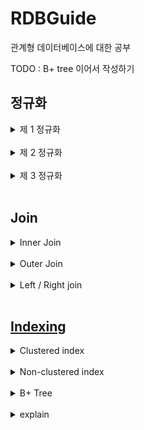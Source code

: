 # RDBGuide
관계형 데이터베이스에 대한 공부

TODO : B+ tree 이어서 작성하기
## 정규화
  <details>
  <summary>
  제 1 정규화
  </summary>
  <br>

  * Atomic columns 
  * 한개의 컬럼에 1개의 값만 들어가야 한다.
  * 컬럼을 더 만들어 넣는다.
  </details>
  <br>

  <details>
  <summary>
  제 2 정규화
  </summary>
  <br>

  * No partial dependencies
  * 부분 종속성이 없어야 한다.
  * 테이블의 특정 부분들이 집합이 되어 PK에 의존하면 안된다.
  * 집합을 따로 테이블을 만들어 넣는다.
  </details>
  <br>

  <details>
  <summary>
  제 3 정규화
  </summary>
  <br>
  
  * No transitive dependencies
  * 이행 종속성이 없어야 한다.
  * 테이블의 특정 부분들이 내부 컬럼값에 의존하면 안된다.
  * 의존 부분들을 따로 테이블을 만들어 넣는다.
  </details>
  <br>

## Join
  <details>
  <summary>
  Inner Join
  </summary>
  <br>

  * 내부 조인은 조인되는 컬럼의 짝이 없을 경우 제외된다.
  * 소개팅과도 같다. 짝이 없으면? 나가리... 나는 인싸 조인이라고 부른다.
  * ![](img/inner_join.PNG)
  * SELECT * FROM table_a JOIN table_b ON a.id = b.a_id;
  </details>
  <br>

  <details>
  <summary>
  Outer Join
  </summary>
  <br>
  
  * 외부 조인은 조인되는 컬럼의 짝이 없어도 모두 포함된다.
  * Join 되는 컬럼이 겹치지 않는다면 null 로 들어간다.   
    ![](img/outer_join.PNG)   
  * SELECT * FROM table_a LEFT OUTER JOIN table_b ON a.id = b.a_id   
    UNION   
    SELECT * FROM table_a RIGHT OUTER JOIN table_b ON a.id = b.a_id;
  </details>
  <br>

  <details>
  <summary>
  Left / Right join
  </summary>
  <br>
  
  ![](img/left_right_join.PNG)
  left / right join 은 해당 조인이 포함시킬 부분집합을 예기합니다.

  Left inner join 이라는 개념은 없습니다.   
  심지어 left outer join 이라는 개념은 이미 left join 안에 내포되어 있습니다.   

  위 그림의 Table A 안의 모든 부분들을 포함해야 한다는 조건 자체가 outer 의 개념에 해당되기 때문입니다. 
      
  </details>
  <br>
    
## [Indexing](https://www.youtube.com/watch?v=HubezKbFL7E)
  <details>
  <summary>
  Clustered index
  </summary>
  <br>

  테이블이 생성될 때 pk 를 기준으로 나열된 Balanced+ Tree 가 생깁니다.   
  이 B+ Tree 를 사용하는 index 가 Clustered index 이라고 합니다.   

  ![](img/clustered_index.PNG)   

  여기에서 leaf node 들은 모두 data Rows 라고 나오는데 이는 Data 의 정보를 I/O 할 위치정보를 담고 있습니다.   

  ![](img/clustered_index2.PNG)   

  다음은 WHERE id = 1120 가 Clustered index B+ tree 를 타는 과정입니다.   

  </details>
  <br>  

  <details>
  <summary>
  Non-clustered index
  </summary>
  <br>
  
  PK 가 아닌 다른 컬럼에 인덱싱을 하신다면 이는 모두 Non-clustered index 에 해당됩니다.      
  이 인덱스의 동작 원리는 B+ tree 이며 해당 인덱스의 값을 바탕으로 정렬됩니다.   

  ![](img/non_clustered_index.png)   

  Row Locators 이라고 나온 값들은 실제 데이터의 PK 값을 저장하고 있습니다.   
  그래서 Non-clustered index 를 통과하고 그 이후에 Clustered index 를 통과하게 됩니다.   
  </details>
  <br>

  <details>
  <summary>
  B+ Tree
  </summary>
  <br>

  B+ Tree 는 leaf node 들이 doubly linked list 의 형태가 되어 있는 balanced tree 입니다.   
  RDB 는 이 B+ tree 를 통해 Clustered / Non-clustered index 를 만듭니다.   
  B Tree 의 설질을 갖고 있어 특정 노드가 해당 크기를 넘어설 경우 위로 보내고, 분산시키며 balance 를 유지시킵니다.
  </details>
  <br>

  <details>
  <summary>
  explain
  </summary>
  <br>
  
  [이분만큼 index 튜닝에 대하여 실질적으로 실험하며 보여준 동영상은 없었습니다.](https://www.youtube.com/watch?v=HubezKbFL7E&t=557s)    

  <br>
  
  EXPLAIN 구문을 사용하신다면 특정한 쿼리의 인덱싱을 벤치마킹할 수 있습니다.   

  ```sql
  EXPLAIN SELECT * FROM user WHERE id = 1
  ```

  결과   

  |구분|내용|
  |---|---|
  |id|SELECT 절마다 부여된 번호|
  |table|참조하는 테이블|
  |select_type|사용된 SELECT 절의 종류|
  |type|조회하는 전략, 방법|
  |possible_keys|조회에 사용이 가능한 인덱스 리스트
  |key|실제로 사용되는 인덱스|
  |key_len|실제로 사용되는 인덱스의 길이|
  |ref|실제로 사용되는 인덱스 이전의 선행 테이블의 컬럼|
  |rows|읽기 위해 통과되는 row 의 개수|
  |extra|추가정보| 

  type

  |구분|내용|
  |---|---|
  |const|단일한 테이블에서 최대 1개의 단일한 결과가 나올 경우|
  |eq_ref|join 된 테이블에서 최대 1개의 단일한 결과가 나올 경우|
  |ref/range|range 의 시작 점을 찾고 linked-list 를 진행하며 range 가 끝나는 부분을 찾는 경우|
  |index|인덱스를 사용하여 제일 첫 leaf node 에서 linked-list 진행하며 찾을 때까지 나가는 경우|
  |all|full table scan 으로 모든 컬럼을 받아 찾는 경우|

  이 결과에서 유심하게 보셔야 할 부분은 `type`, `possible_keys`, `key`, `rows` 입니다.

  `type` 에서   
  type `const`, `eq_ref` 의 경우 더 빨라질 여지는 없습니다.   
  단일한 값을 찾는 인덱스를 사용하였기 때문입니다.   
  
  `ref`/`range` 가 나왔을 경우 쿼리에서 BETWEEN 구문같은 범위를 지정했을 경우 의도한
  대로 인덱싱이 진행되었습니다.

  `index`/`all` 이 나왔을 경우 index tree 나 table 을 전수조사하였다는 의미임으로
  개선의 여지가 있습니다.   

  `possible_keys`의 경우   
  인덱스를 사용할 수 있지만 어떠한 이유로 인덱스를 사용하지 않는 것이 더 빠르다고
  mysql 이 인식할 수 있습니다.   
  예로 DISK I/O 가 개별적으로 이뤄지기보다 batch 단위로 이뤄지는 것이 더 좋다고 판단되는 경우 
  인덱스가 사용되지 않고 possible_keys 에 위치할 수 있습니다.   

  `key` 를 통해서 자신의 인덱스가 실제로 사용되는지 확인하시면 됩니다.   

  `row` 를 통해 어느정도의 row 를 통과해야 하는지 인덱스의 성능을 확인할 수 있습니다.
  </details>
  <br>
